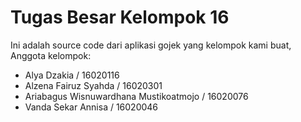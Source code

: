 # Tugas Besar Kelompok 16
Ini adalah source code dari aplikasi gojek yang kelompok kami buat, 
Anggota kelompok:
- Alya Dzakia / 16020116
- Alzena Fairuz Syahda / 16020301
- Ariabagus Wisnuwardhana Mustikoatmojo / 16020076
- Vanda Sekar Annisa / 16020046


